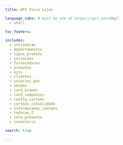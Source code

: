 ```yaml
---
title: API Focus Lojas

language_tabs: # must be one of https://git.io/vQNgJ
  - shell

toc_footers:

includes:
  - introducao
  - departamentos
  - tipos_produto
  - variacoes
  - fornecedores
  - produtos
  - kits
  - clientes
  - usuarios_pdv
  - vendas
  - card_brands
  - card_companies
  - config_cartoes
  - cartoes_consolidado
  - informacaoes_contato
  - reducao_Z
  - vale_presente
  - inventario

search: true

---
```

